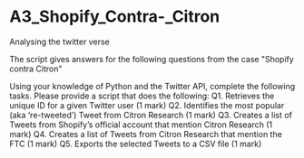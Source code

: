 # A3_Shopify_Contra-_Citron

Analysing the twitter verse

The script gives answers for the following questions from the case "Shopify contra Citron"

Using your knowledge of Python and the Twitter API, complete the following tasks. Please provide a
script that does the following:
Q1. Retrieves the unique ID for a given Twitter user (1 mark)
Q2. Identifies the most popular (aka ‘re-tweeted’) Tweet from Citron Research (1 mark)
Q3. Creates a list of Tweets from Shopify’s official account that mention Citron Research
(1 mark)
Q4. Creates a list of Tweets from Citron Research that mention the FTC (1 mark)
Q5. Exports the selected Tweets to a CSV file (1 mark)
